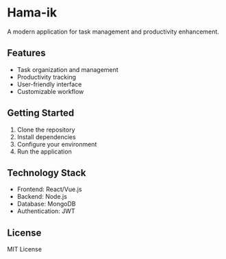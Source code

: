 # Hama-ik

A modern application for task management and productivity enhancement.

## Features

- Task organization and management
- Productivity tracking
- User-friendly interface
- Customizable workflow

## Getting Started

1. Clone the repository
2. Install dependencies
3. Configure your environment
4. Run the application

## Technology Stack

- Frontend: React/Vue.js
- Backend: Node.js
- Database: MongoDB
- Authentication: JWT

## License

MIT License